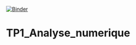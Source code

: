 [![Binder](https://mybinder.org/badge_logo.svg)](https://mybinder.org/v2/gh/badreddine244/TP_Analyse_numerique/main)


# TP1_Analyse_numerique
